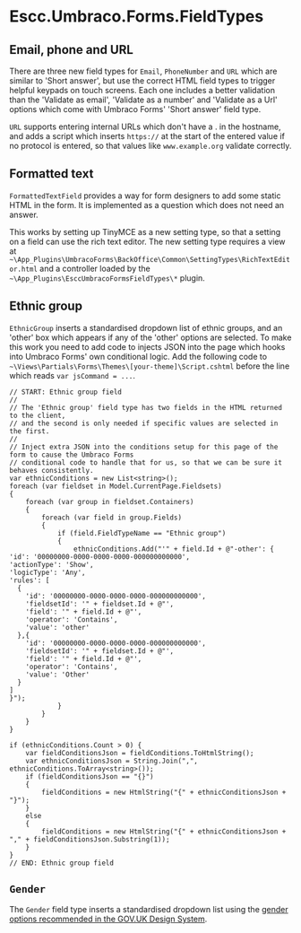 # Escc.Umbraco.Forms.FieldTypes

## Email, phone and URL

There are three new field types for `Email`, `PhoneNumber` and `URL` which are similar to 'Short answer', but use the correct HTML field types to trigger helpful keypads on touch screens. Each one includes a better validation than the 'Validate as email', 'Validate as a number' and 'Validate as a Url' options which come with Umbraco Forms' 'Short answer' field type. 

`URL` supports entering internal URLs which don't have a . in the hostname, and adds a script which inserts `https://` at the start of the entered value if no protocol is entered, so that values like `www.example.org` validate correctly.

## Formatted text 

`FormattedTextField` provides a way for form designers to add some static HTML in the form. It is implemented as a question which does not need an answer.

This works by setting up TinyMCE as a new setting type, so that a setting on a field can use the rich text editor. The new setting type requires a view at `~\App_Plugins\UmbracoForms\BackOffice\Common\SettingTypes\RichTextEditor.html` and a controller loaded by the `~\App_Plugins\EsccUmbracoFormsFieldTypes\*` plugin.

## Ethnic group

`EthnicGroup` inserts a standardised dropdown list of ethnic groups, and an 'other' box which appears if any of the 'other' options are selected. To make this work you need to add code to injects JSON into the page which hooks into Umbraco Forms' own conditional logic. Add the following code to `~\Views\Partials\Forms\Themes\[your-theme]\Script.cshtml` before the line which reads `var jsCommand = ...`. 

	// START: Ethnic group field
    //
    // The 'Ethnic group' field type has two fields in the HTML returned to the client, 
    // and the second is only needed if specific values are selected in the first.
    //
    // Inject extra JSON into the conditions setup for this page of the form to cause the Umbraco Forms 
    // conditional code to handle that for us, so that we can be sure it behaves consistently.
    var ethnicConditions = new List<string>();
    foreach (var fieldset in Model.CurrentPage.Fieldsets)
    {
        foreach (var group in fieldset.Containers)
        {
            foreach (var field in group.Fields)
            {
                if (field.FieldTypeName == "Ethnic group")
                {
                    ethnicConditions.Add("'" + field.Id + @"-other': {
    'id': '00000000-0000-0000-0000-000000000000',
    'actionType': 'Show',
    'logicType': 'Any',
    'rules': [
      {
        'id': '00000000-0000-0000-0000-000000000000',
        'fieldsetId': '" + fieldset.Id + @"',
        'field': '" + field.Id + @"',
        'operator': 'Contains',
        'value': 'other'
      },{
        'id': '00000000-0000-0000-0000-000000000000',
        'fieldsetId': '" + fieldset.Id + @"',
        'field': '" + field.Id + @"',
        'operator': 'Contains',
        'value': 'Other'
      }
    ]
  	}");
                }
            }
        }
    }

    if (ethnicConditions.Count > 0) {
        var fieldConditionsJson = fieldConditions.ToHtmlString();
        var ethnicConditionsJson = String.Join(",", ethnicConditions.ToArray<string>());
        if (fieldConditionsJson == "{}")
        {
            fieldConditions = new HtmlString("{" + ethnicConditionsJson + "}");
        }
        else
        {
            fieldConditions = new HtmlString("{" + ethnicConditionsJson + "," + fieldConditionsJson.Substring(1));
        }
    }
    // END: Ethnic group field

## `Gender`

The `Gender` field type inserts a standardised dropdown list using the [gender options recommended in the GOV.UK Design System](https://design-system.service.gov.uk/patterns/gender-or-sex/).